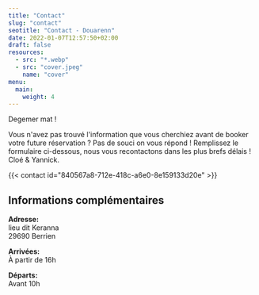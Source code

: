 ```yaml
---
title: "Contact"
slug: "contact"
seotitle: "Contact - Douarenn"
date: 2022-01-07T12:57:50+02:00
draft: false
resources:
  - src: "*.webp"
  - src: "cover.jpeg"
    name: "cover"
menu:
  main:
    weight: 4
---
```


Degemer mat !

Vous n'avez pas trouvé l'information que vous cherchiez avant de booker votre future réservation ? Pas de souci on vous répond !
Remplissez le formulaire ci-dessous, nous vous recontactons dans les plus brefs délais ! Cloé & Yannick.

{{< contact id="840567a8-712e-418c-a6e0-8e159133d20e" >}}

## Informations complémentaires

**Adresse:**  
lieu dit Keranna  
29690 Berrien  

**Arrivées:**  
À partir de 16h  

**Départs:**  
Avant 10h
